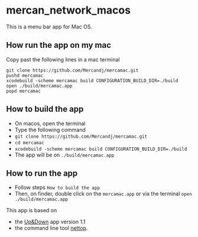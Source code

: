 # mercan_network_macos

This is a menu bar app for Mac OS.

## How run the app on my mac

Copy past the following lines in a mac terminal

```shell
git clone https://github.com/Mercandj/mercamac.git
pushd mercamac
xcodebuild -scheme mercamac build CONFIGURATION_BUILD_DIR=./build
open ./build/mercamac.app
popd mercamac
```
## How to build the app

- On macos, open the terminal
- Type the following command
- `git clone https://github.com/Mercandj/mercamac.git` 
- `cd mercamac`
- `xcodebuild -scheme mercamac build CONFIGURATION_BUILD_DIR=./build`
- The app will be on `./build/mercamac.app`

## How to run the app

- Follow steps `How to build the app`
- Then, on finder, double click on the `mercamac.app` or via the terminal `open ./build/mercamac.app`

This app is based on
- the [Up&Down](https://github.com/gjiazhe/Up-Down) app version 1.1
- the command line tool [nettop](https://developer.apple.com/legacy/library/documentation/Darwin/Reference/ManPages/man1/nettop.1.html).
